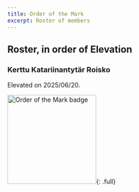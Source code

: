 ```yaml
---
title: Order of the Mark
excerpt: Roster of members
---
```


## Roster, in order of Elevation

### Kerttu Katariinantytär Roisko

Elevated on 2025/06/20.

<img src="{{ site.baseurl }}{% link peers/mark/images/markbadge.png %}" width="200" alt="Order of the Mark badge">{: .full}
